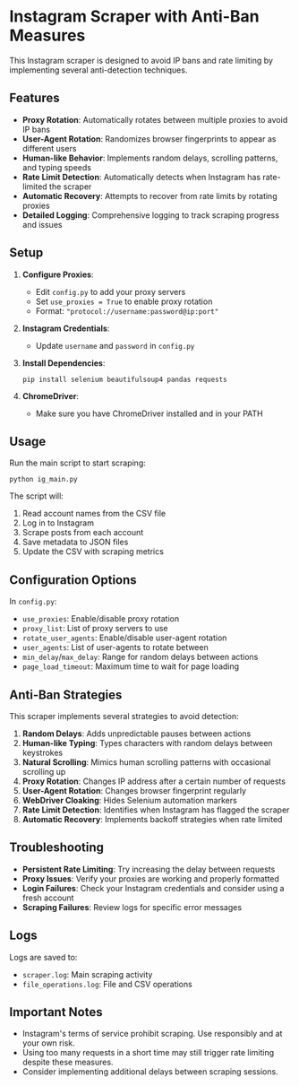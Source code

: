 # Instagram Scraper with Anti-Ban Measures

This Instagram scraper is designed to avoid IP bans and rate limiting by implementing several anti-detection techniques.

## Features

- **Proxy Rotation**: Automatically rotates between multiple proxies to avoid IP bans
- **User-Agent Rotation**: Randomizes browser fingerprints to appear as different users
- **Human-like Behavior**: Implements random delays, scrolling patterns, and typing speeds
- **Rate Limit Detection**: Automatically detects when Instagram has rate-limited the scraper
- **Automatic Recovery**: Attempts to recover from rate limits by rotating proxies
- **Detailed Logging**: Comprehensive logging to track scraping progress and issues

## Setup

1. **Configure Proxies**:
   - Edit `config.py` to add your proxy servers
   - Set `use_proxies = True` to enable proxy rotation
   - Format: `"protocol://username:password@ip:port"`

2. **Instagram Credentials**:
   - Update `username` and `password` in `config.py`

3. **Install Dependencies**:
   ```
   pip install selenium beautifulsoup4 pandas requests
   ```

4. **ChromeDriver**:
   - Make sure you have ChromeDriver installed and in your PATH

## Usage

Run the main script to start scraping:

```
python ig_main.py
```

The script will:
1. Read account names from the CSV file
2. Log in to Instagram
3. Scrape posts from each account
4. Save metadata to JSON files
5. Update the CSV with scraping metrics

## Configuration Options

In `config.py`:

- `use_proxies`: Enable/disable proxy rotation
- `proxy_list`: List of proxy servers to use
- `rotate_user_agents`: Enable/disable user-agent rotation
- `user_agents`: List of user-agents to rotate between
- `min_delay`/`max_delay`: Range for random delays between actions
- `page_load_timeout`: Maximum time to wait for page loading

## Anti-Ban Strategies

This scraper implements several strategies to avoid detection:

1. **Random Delays**: Adds unpredictable pauses between actions
2. **Human-like Typing**: Types characters with random delays between keystrokes
3. **Natural Scrolling**: Mimics human scrolling patterns with occasional scrolling up
4. **Proxy Rotation**: Changes IP address after a certain number of requests
5. **User-Agent Rotation**: Changes browser fingerprint regularly
6. **WebDriver Cloaking**: Hides Selenium automation markers
7. **Rate Limit Detection**: Identifies when Instagram has flagged the scraper
8. **Automatic Recovery**: Implements backoff strategies when rate limited

## Troubleshooting

- **Persistent Rate Limiting**: Try increasing the delay between requests
- **Proxy Issues**: Verify your proxies are working and properly formatted
- **Login Failures**: Check your Instagram credentials and consider using a fresh account
- **Scraping Failures**: Review logs for specific error messages

## Logs

Logs are saved to:
- `scraper.log`: Main scraping activity
- `file_operations.log`: File and CSV operations

## Important Notes

- Instagram's terms of service prohibit scraping. Use responsibly and at your own risk.
- Using too many requests in a short time may still trigger rate limiting despite these measures.
- Consider implementing additional delays between scraping sessions. 
